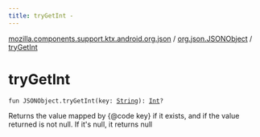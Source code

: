 ```yaml
---
title: tryGetInt - 
---
```


[mozilla.components.support.ktx.android.org.json](../index.html) / [org.json.JSONObject](index.html) / [tryGetInt](./try-get-int.html)

# tryGetInt

`fun JSONObject.tryGetInt(key: `[`String`](https://kotlinlang.org/api/latest/jvm/stdlib/kotlin/-string/index.html)`): `[`Int`](https://kotlinlang.org/api/latest/jvm/stdlib/kotlin/-int/index.html)`?`

Returns the value mapped by {@code key} if it exists, and
if the value returned is not null. If it's null, it returns null

